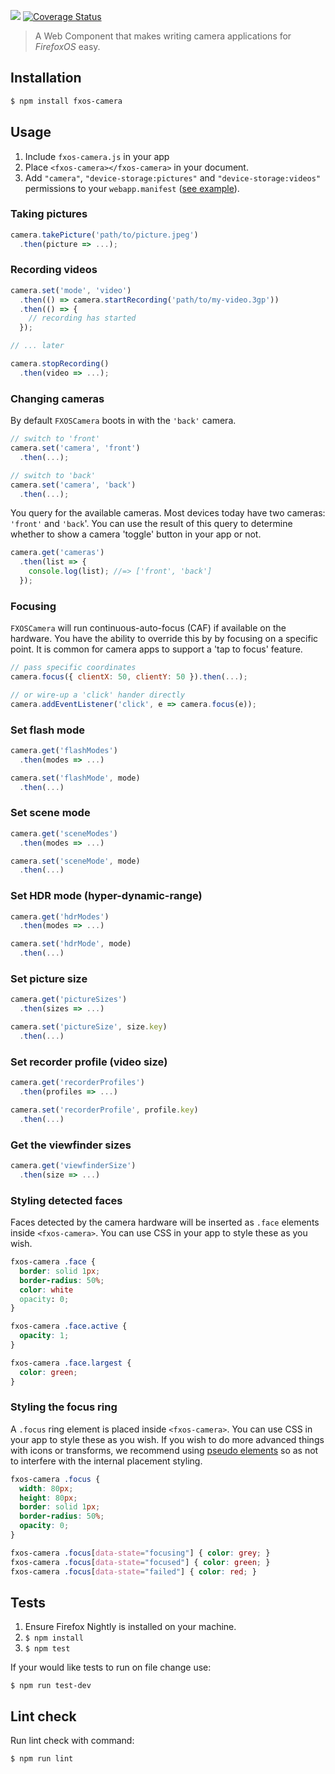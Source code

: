 [![](https://travis-ci.org/gaia-components/fxos-camera.svg)](https://travis-ci.org/gaia-components/fxos-camera) [![Coverage Status](https://coveralls.io/repos/gaia-components/fxos-camera/badge.svg?branch=master&service=github)](https://coveralls.io/github/gaia-components/fxos-camera?branch=master)

> A Web Component that makes writing camera applications for *FirefoxOS* easy.

## Installation

```bash
$ npm install fxos-camera
```

## Usage

1. Include `fxos-camera.js` in your app
2. Place `<fxos-camera></fxos-camera>` in your document.
3. Add `"camera"`, `"device-storage:pictures"` and `"device-storage:videos"` permissions to your `webapp.manifest` ([see example](examples/app/manifest.webapp)).

### Taking pictures

```js
camera.takePicture('path/to/picture.jpeg')
  .then(picture => ...);
```

### Recording videos

```js
camera.set('mode', 'video')
  .then(() => camera.startRecording('path/to/my-video.3gp'))
  .then(() => {
    // recording has started
  });

// ... later

camera.stopRecording()
  .then(video => ...);
```

### Changing cameras

By default `FXOSCamera` boots in with the `'back'` camera.

```js
// switch to 'front'
camera.set('camera', 'front')
  .then(...);
```

```js
// switch to 'back'
camera.set('camera', 'back')
  .then(...);
```

You query for the available cameras. Most devices today have two cameras: `'front'` and `'back`'. You can use the result of this query to determine whether to show a camera 'toggle' button in your app or not.

```js
camera.get('cameras')
  .then(list => {
    console.log(list); //=> ['front', 'back']
  });
```

### Focusing

`FXOSCamera` will run continuous-auto-focus (CAF) if available on the hardware. You have the ability to override this by by focusing on a specific point. It is common for camera apps to support a 'tap to focus' feature.

```js
// pass specific coordinates
camera.focus({ clientX: 50, clientY: 50 }).then(...);

// or wire-up a 'click' hander directly
camera.addEventListener('click', e => camera.focus(e));
```

### Set flash mode

```js
camera.get('flashModes')
  .then(modes => ...)
```

```js
camera.set('flashMode', mode)
  .then(...)
```

### Set scene mode

```js
camera.get('sceneModes')
  .then(modes => ...)
```

```js
camera.set('sceneMode', mode)
  .then(...)
```

### Set HDR mode (hyper-dynamic-range)

```js
camera.get('hdrModes')
  .then(modes => ...)
```

```js
camera.set('hdrMode', mode)
  .then(...)
```

### Set picture size

```js
camera.get('pictureSizes')
  .then(sizes => ...)
```

```js
camera.set('pictureSize', size.key)
  .then(...)
```

### Set recorder profile (video size)

```js
camera.get('recorderProfiles')
  .then(profiles => ...)
```

```js
camera.set('recorderProfile', profile.key)
  .then(...)
```

### Get the viewfinder sizes

```js
camera.get('viewfinderSize')
  .then(size => ...)
```

### Styling detected faces

Faces detected by the camera hardware will be inserted as `.face` elements inside `<fxos-camera>`. You can use CSS in your app to style these as you wish.

```css
fxos-camera .face {
  border: solid 1px;
  border-radius: 50%;
  color: white
  opacity: 0;
}

fxos-camera .face.active {
  opacity: 1;
}

fxos-camera .face.largest {
  color: green;
}
```

### Styling the focus ring

A `.focus` ring element is placed inside `<fxos-camera>`. You can use CSS in your app to style these as you wish. If you wish to do more advanced things with icons or transforms, we recommend using [pseudo elements](examples/app/app.css) so as not to interfere with the internal placement styling.

```css
fxos-camera .focus {
  width: 80px;
  height: 80px;
  border: solid 1px;
  border-radius: 50%;
  opacity: 0;
}

fxos-camera .focus[data-state="focusing"] { color: grey; }
fxos-camera .focus[data-state="focused"] { color: green; }
fxos-camera .focus[data-state="failed"] { color: red; }
```

## Tests

1. Ensure Firefox Nightly is installed on your machine.
2. `$ npm install`
3. `$ npm test`

If your would like tests to run on file change use:

`$ npm run test-dev`

## Lint check

Run lint check with command:

`$ npm run lint`
